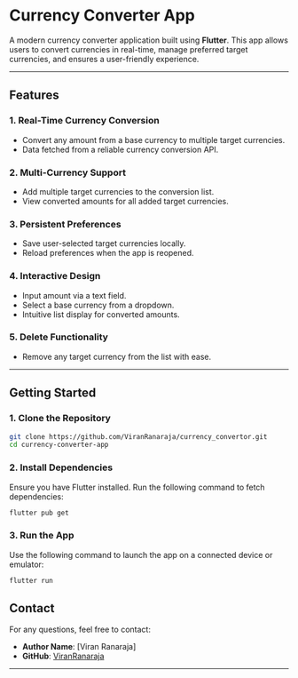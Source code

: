 # **Currency Converter App**

A modern currency converter application built using **Flutter**. This app allows users to convert currencies in real-time, manage preferred target currencies, and ensures a user-friendly experience.

---

## **Features**

### 1. **Real-Time Currency Conversion**
   - Convert any amount from a base currency to multiple target currencies.
   - Data fetched from a reliable currency conversion API.

### 2. **Multi-Currency Support**
   - Add multiple target currencies to the conversion list.
   - View converted amounts for all added target currencies.

### 3. **Persistent Preferences**
   - Save user-selected target currencies locally.
   - Reload preferences when the app is reopened.

### 4. **Interactive Design**
   - Input amount via a text field.
   - Select a base currency from a dropdown.
   - Intuitive list display for converted amounts.

### 5. **Delete Functionality**
   - Remove any target currency from the list with ease.

---

## **Getting Started**

### 1. **Clone the Repository**
```bash
git clone https://github.com/ViranRanaraja/currency_convertor.git
cd currency-converter-app
```

### 2. **Install Dependencies**
Ensure you have Flutter installed. Run the following command to fetch dependencies:
```bash
flutter pub get
```

### 3. **Run the App**
Use the following command to launch the app on a connected device or emulator:
```bash
flutter run

```

## **Contact**

For any questions, feel free to contact:

- **Author Name**: [Viran Ranaraja]
- **GitHub**: [ViranRanaraja](https://github.com/ViranRanaraja)

---
